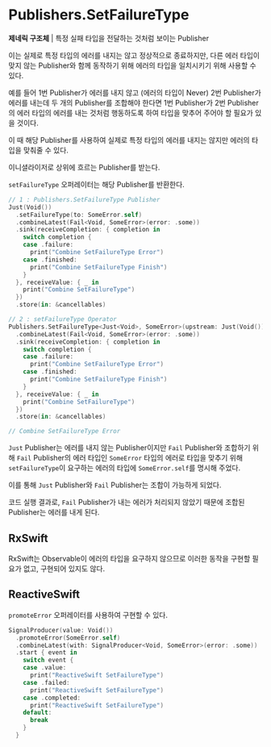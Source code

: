 # Publishers.SetFailureType

**제네릭 구조체** | 특정 실패 타입을 전달하는 것처럼 보이는 Publisher

이는 실제로 특정 타입의 에러를 내지는 않고 정상적으로 종료하지만, 다른 에러 타입이 맞지 않는 Publisher와 함께 동작하기 위해 에러의 타입을 일치시키기 위해 사용할 수 있다.

예를 들어 1번 Publisher가 에러를 내지 않고 (에러의 타입이 Never) 2번 Publisher가 에러를 내는데 두 개의 Publisher를 조합해야 한다면 1번 Publisher가 2번 Publisher의 에러 타입의 에러를 내는 것처럼 행동하도록 하여 타입을 맞추어 주어야 할 필요가 있을 것이다.

이 때 해당 Publisher를 사용하여 실제로 특정 타입의 에러를 내지는 않지만 에러의 타입을 맞춰줄 수 있다.

이니셜라이저로 상위에 흐르는 Publisher를 받는다.

`setFailureType` 오퍼레이터는 해당 Publisher를 반환한다.

```swift
// 1 : Publishers.SetFailureType Publisher
Just(Void())
  .setFailureType(to: SomeError.self)
  .combineLatest(Fail<Void, SomeError>(error: .some))
  .sink(receiveCompletion: { completion in
    switch completion {
    case .failure:
      print("Combine SetFailureType Error")
    case .finished:
      print("Combine SetFailureType Finish")
    }
  }, receiveValue: { _ in
    print("Combine SetFailureType")
  })
  .store(in: &cancellables)

// 2 : setFailureType Operator
Publishers.SetFailureType<Just<Void>, SomeError>(upstream: Just(Void()))
  .combineLatest(Fail<Void, SomeError>(error: .some))
  .sink(receiveCompletion: { completion in
    switch completion {
    case .failure:
      print("Combine SetFailureType Error")
    case .finished:
      print("Combine SetFailureType Finish")
    }
  }, receiveValue: { _ in
    print("Combine SetFailureType")
  })
  .store(in: &cancellables)

// Combine SetFailureType Error
```

`Just` Publisher는 에러를 내지 않는 Publisher이지만 `Fail` Publisher와 조합하기 위해 `Fail` Publisher의 에러 타입인 `SomeError` 타입의 에러로 타입을 맞추기 위해 `setFailureType`이 요구하는 에러의 타입에 `SomeError.self`를 명시해 주었다.

이를 통해 `Just` Publisher와 `Fail` Publisher는 조합이 가능하게 되었다.

코드 실행 결과로, `Fail` Publisher가 내는 에러가 처리되지 않았기 때문에 조합된 Publisher는 에러를 내게 된다.

## RxSwift

RxSwift는 Observable이 에러의 타입을 요구하지 않으므로 이러한 동작을 구현할 필요가 없고, 구현되어 있지도 않다.

## ReactiveSwift

`promoteError` 오퍼레이터를 사용하여 구현할 수 있다.

```swift
SignalProducer(value: Void())
  .promoteError(SomeError.self)
  .combineLatest(with: SignalProducer<Void, SomeError>(error: .some))
  .start { event in
    switch event {
    case .value:
      print("ReactiveSwift SetFailureType")
    case .failed:
      print("ReactiveSwift SetFailureType")
    case .completed:
      print("ReactiveSwift SetFailureType")
    default:
      break
    }
  }
```

